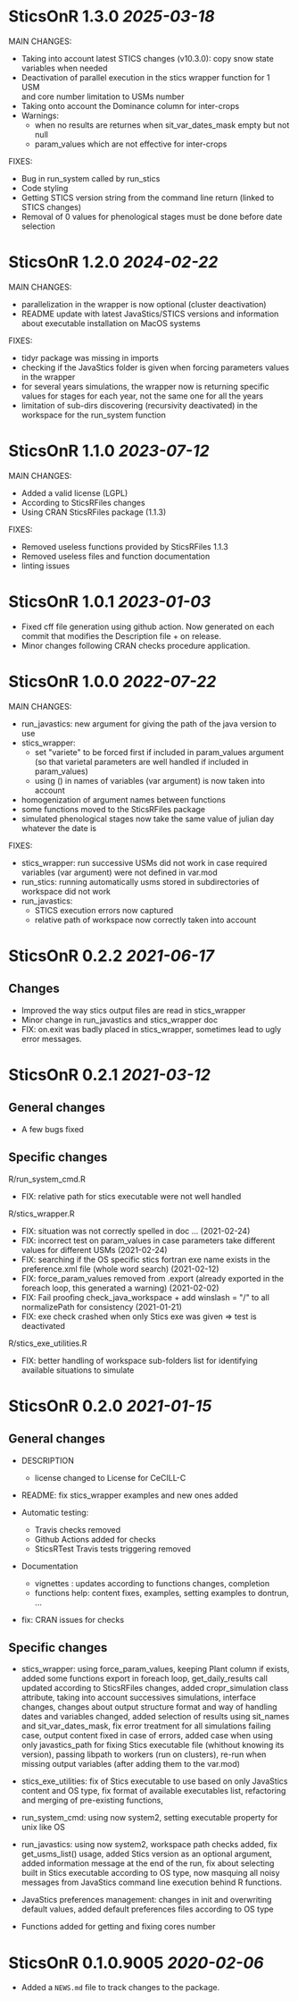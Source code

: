 
# SticsOnR 1.3.0 _2025-03-18_

MAIN CHANGES:
  * Taking into account latest STICS changes (v10.3.0): copy snow state variables when needed
  * Deactivation of parallel execution in the stics wrapper function for 1 USM    
    and core number limitation to USMs number
  * Taking onto account the Dominance column for inter-crops
  * Warnings: 
     * when no results are returnes when sit_var_dates_mask empty but not null
     * param_values which are not effective for inter-crops


FIXES:
  * Bug in run_system called by run_stics
  * Code styling
  * Getting STICS version string from the command line return (linked to STICS changes)
  * Removal of 0 values for phenological stages must be done before date selection
  

# SticsOnR 1.2.0 _2024-02-22_

MAIN CHANGES:
  * parallelization in the wrapper is now optional (cluster deactivation)
  * README update with latest JavaStics/STICS versions and information     
  about executable installation on MacOS systems 


FIXES:
  * tidyr package was missing in imports
  * checking if the JavaStics folder is given when forcing parameters values
    in the wrapper
  * for several years simulations, the wrapper now is returning specific values
    for stages for each year, not the same one for all the years
  * limitation of sub-dirs discovering (recursivity deactivated) in the 
    workspace for the run_system function

# SticsOnR 1.1.0 _2023-07-12_

MAIN CHANGES:
  * Added a valid license (LGPL)
  * According to SticsRFiles changes 
  * Using CRAN SticsRFiles package (1.1.3)

FIXES:
  * Removed useless functions provided by SticsRFiles 1.1.3
  * Removed useless files and function documentation
  * linting issues


# SticsOnR 1.0.1  _2023-01-03_

* Fixed cff file generation using github action. Now generated on each commit that modifies the Description file + on release.
* Minor changes following CRAN checks procedure application.

# SticsOnR 1.0.0  _2022-07-22_

MAIN CHANGES:
  * run_javastics: new argument for giving the path of the java version to use
  * stics_wrapper: 
    * set "variete" to be forced first if included in param_values argument (so that varietal parameters are well handled if included in param_values)
    * using () in names of variables (var argument) is now taken into account
  * homogenization of argument names between functions
  * some functions moved to the SticsRFiles package
  * simulated phenological stages now take the same value of julian day whatever the date is

FIXES:
  * stics_wrapper: run successive USMs did not work in case required variables (var argument) were not defined in var.mod
  * run_stics: running automatically usms stored in subdirectories of workspace did not work
  * run_javastics: 
    * STICS execution errors now captured
    * relative path of workspace now correctly taken into account
  
  

# SticsOnR 0.2.2  _2021-06-17_

## Changes

* Improved the way stics output files are read in stics_wrapper
* Minor change in run_javastics and stics_wrapper doc
* FIX: on.exit was badly placed in stics_wrapper, sometimes lead to ugly error messages.

# SticsOnR 0.2.1 _2021-03-12_

## General changes

* A few bugs fixed 

## Specific changes

R/run_system_cmd.R
 * FIX: relative path for stics executable were not well handled
 
R/stics_wrapper.R
 * FIX: situation was not correctly spelled in doc ... (2021-02-24)
 * FIX: incorrect test on param_values in case parameters take different values for different USMs (2021-02-24)
 * FIX: searching if the OS specific stics fortran exe name exists in the preference.xml file (whole word search) (2021-02-12)
 * FIX: force_param_values removed from .export (already exported in the foreach loop, this generated a warning) (2021-02-02)
 * FIX: Fail proofing check_java_workspace + add winslash = "/" to all normalizePath for consistency (2021-01-21)
 * FIX: exe check crashed when only Stics exe was given => test is deactivated
 
R/stics_exe_utilities.R
 * FIX: better handling of workspace sub-folders list for identifying available situations to simulate

# SticsOnR 0.2.0 _2021-01-15_

## General changes

* DESCRIPTION
  * license changed to License for CeCILL-C

* README: fix stics_wrapper examples and new ones added

* Automatic testing: 
  * Travis checks removed
  * Github Actions added for checks
  * SticsRTest Travis tests triggering removed
  
* Documentation
  * vignettes : updates according to functions changes, completion
  * functions help: content fixes, examples, setting examples to dontrun, ...
  
* fix: CRAN issues for checks

## Specific changes

* stics_wrapper: using force_param_values, keeping Plant column if exists, added some functions export in foreach loop, get_daily_results call updated according to SticsRFiles changes, added cropr_simulation class attribute, taking into account successives simulations, interface changes, changes about output structure format and way of handling dates and variables changed, added selection of results using sit_names and sit_var_dates_mask, fix error treatment for all simulations failing case, output content fixed in case of errors, added case when using only javastics_path for fixing Stics executable file (whithout knowing its version), passing libpath to workers (run on clusters), re-run when missing output variables (after adding them to the var.mod)

* stics_exe_utilities: fix of Stics executable to use based on only JavaStics content 
and OS type, fix format of available executables list, refactoring and merging of pre-existing functions, 

* run_system_cmd: using now system2, setting executable property for unix like OS

* run_javastics: using now system2, workspace path checks added, fix get_usms_list() usage, added Stics version as an optional argument, added information message at the end of the run, fix about selecting built in Stics executable according to OS type, now masquing all noisy messages from JavaStics command line execution behind R functions.

* JavaStics preferences management: changes in init and overwriting default values, added default preferences files according to OS type 

* Functions added for getting and fixing cores number 



# SticsOnR 0.1.0.9005 _2020-02-06_

* Added a `NEWS.md` file to track changes to the package.
